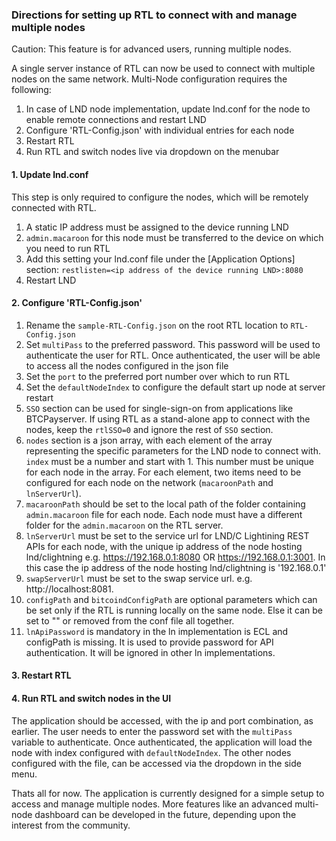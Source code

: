 ### Directions for setting up RTL to connect with and manage multiple nodes

Caution: This feature is for advanced users, running multiple nodes.

A single server instance of RTL can now be used to connect with multiple nodes on the same network. Multi-Node configuration requires the following:
1. In case of LND node implementation, update lnd.conf for the node to enable remote connections and restart LND
2. Configure 'RTL-Config.json' with individual entries for each node
3. Restart RTL
4. Run RTL and switch nodes live via dropdown on the menubar

#### 1. Update lnd.conf
This step is only required to configure the nodes, which will be remotely connected with RTL.
1. A static IP address must be assigned to the device running LND
2. `admin.macaroon` for this node must be transferred to the device on which you need to run RTL
3. Add this setting your lnd.conf file under the [Application Options] section: `restlisten=<ip address of the device running LND>:8080`
4. Restart LND

#### 2. Configure 'RTL-Config.json'
1. Rename the `sample-RTL-Config.json` on the root RTL location to `RTL-Config.json`
2. Set `multiPass` to the preferred password. This password will be used to authenticate the user for RTL. Once authenticated, the user will be able to access all the nodes configured in the json file
3. Set the `port` to the preferred port number over which to run RTL
4. Set the `defaultNodeIndex` to configure the default start up node at server restart
5. `SSO` section can be used for single-sign-on from applications like BTCPayserver. If using RTL as a stand-alone app to connect with the nodes, keep the `rtlSSO=0` and ignore the rest of `SSO` section.
6. `nodes` section is a json array, with each element of the array representing the specific parameters for the LND node to connect with. `index` must be a number and start with 1. This number must be unique for each node in the array. For each element, two items need to be configured for each node on the network (`macaroonPath` and `lnServerUrl`).
7. `macaroonPath` should be set to the local path of the folder containing `admin.macaroon` file for each node. Each node must have a different folder for the `admin.macaroon` on the RTL server.
8. `lnServerUrl` must be set to the service url for LND/C Lightining REST APIs for each node, with the unique ip address of the node hosting lnd/clightning e.g. https://192.168.0.1:8080 OR https://192.168.0.1:3001. In this case the ip address of the node hosting lnd/clightning is '192.168.0.1'
9. `swapServerUrl` must be set to the swap service url. e.g. http://localhost:8081.
10. `configPath` and `bitcoindConfigPath` are optional parameters which can be set only if the RTL is running locally on the same node. Else it can be set to "" or removed from the conf file all together.
11. `lnApiPassword` is mandatory in the ln implementation is ECL and configPath is missing. It is used to provide password for API authentication. It will be ignored in other ln implementations.

#### 3. Restart RTL

#### 4. Run RTL and switch nodes in the UI
The application should be accessed, with the ip and port combination, as earlier. The user needs to enter the password set with the `multiPass` variable to authenticate. Once authenticated, the application will load the node with index configured with `defaultNodeIndex`. The other nodes configured with the file, can be accessed via the dropdown in the side menu.

Thats all for now.
The application is currently designed for a simple setup to access and manage multiple nodes.
More features like an advanced multi-node dashboard can be developed in the future, depending upon the interest from the community.

